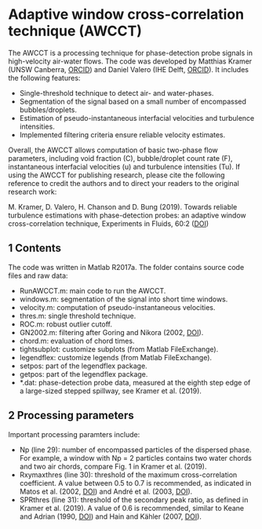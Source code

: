 Adaptive window cross-correlation technique (AWCCT)
===================================================

The AWCCT is a processing technique for phase-detection probe signals in high-velocity air-water flows. 
The code was developed by Matthias Kramer (UNSW Canberra, [ORCID](https://orcid.org/0000-0001-5673-2751)) and Daniel Valero (IHE Delft, [ORCID](http://orcid.org/0000-0002-7127-7547)). It includes the following features:

- Single-threshold technique to detect air- and water-phases.
- Segmentation of the signal based on a small number of encompassed bubbles/droplets.
- Estimation of pseudo-instantaneous interfacial velocities and turbulence intensities.
- Implemented filtering criteria ensure reliable velocity estimates.

Overall, the AWCCT allows computation of basic two-phase flow parameters, including void fraction (C), bubble/droplet count rate (F), instantaneous interfacial velocities (u) and turbulence intensities (Tu). If using the AWCCT for publishing research, please cite the following reference to credit the authors and to direct your readers to the original  research work:

M. Kramer, D. Valero, H. Chanson and D. Bung (2019). Towards reliable turbulence estimations with phase-detection probes: an adaptive window cross-correlation technique, Experiments in Fluids, 60:2 ([DOI](https://doi.org/10.1007/s00348-018-2650-9))

1 Contents
----------

The code was written in Matlab R2017a. The folder contains source code files and raw data:
- RunAWCCT.m: main code to run the AWCCT.
- windows.m: segmentation of the signal into short time windows.
- velocity.m: computation of pseudo-instantaneous velocities.
- thres.m: single threshold technique.
- ROC.m: robust outlier cutoff.
- GN2002.m: filtering after Goring and Nikora (2002, [DOI](https://doi.org/10.1061/(ASCE)0733-9429(2002)128:1(117))).
- chord.m: evaluation of chord times.
- tightsubplot: customize subplots (from Matlab FileExchange).
- legendflex: customize legends (from Matlab FileExchange).
- setpos: part of the legendflex package.
- getpos: part of the legendflex package. 
- *.dat: phase-detection probe data, measured at the eighth step edge of a large-sized stepped spillway, see Kramer et al. (2019).


2 Processing parameters
------------------------

Important processing paramters include:
- Np (line 29): number of encompassed particles of the dispersed phase. For example, a window with 
Np = 2 particles contains two water chords and two air chords, compare Fig. 1 in Kramer et al. (2019).
- Rxymaxthres (line 30): threshold of the maximum cross-correlation coefficient. A value between 0.5 to 0.7 is recommended, as indicated in Matos et al. (2002, [DOI](https://doi.org/10.1061/40655(2002)58)) and André et al. (2003, [DOI](https://doi.org/10.1061/(ASCE)0733-9429(2005)131:5(423))). 
- SPRthres (line 31): threshold of the secondary peak ratio, as defined in Kramer et al. (2019). A value of 0.6 is recommended, similar to Keane and Adrian (1990, [DOI](https://doi.org/10.1088/0957-0233/1/11/013)) and Hain and Kähler (2007, [DOI](https://doi.org/10.1007/s00348-007-0266-6)).

